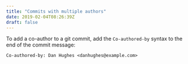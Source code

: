 ```yaml
---
title: "Commits with multiple authors"
date: 2019-02-04T08:26:39Z
draft: false
---
```


To add a co-author to a git commit, add the `Co-authored-by` syntax to the end of the commit message:

```
Co-authored-by: Dan Hughes <danhughes@example.com>
```
